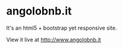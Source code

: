 # angolobnb.it

It's an html5 + bootstrap yet responsive site.

View it live at http://www.angolobnb.it
